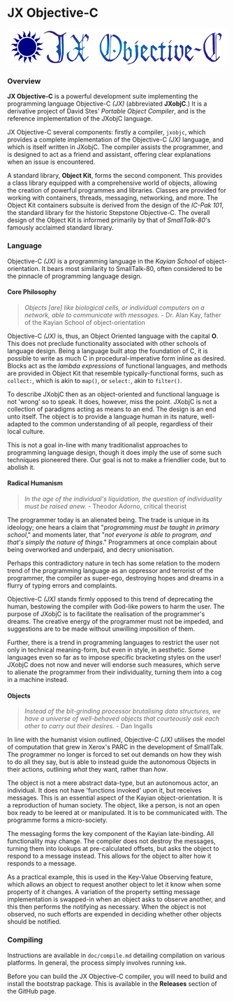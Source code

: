 # JX Objective-C #

![JX Objective-C Logo](doc/nlogotyp.png)

### Overview ###

**JX Objective-C** is a powerful development suite implementing the programming
language Objective-C *(JX)* (abbreviated **JXobjC**.) It is a derivative
project of David Stes' *Portable Object Compiler*, and is the reference
implementation of the JXobjC language.

JX Objective-C several components: firstly a compiler, `jxobjc`, which provides
a complete implementation of the Objective-C *(JX)* language, and which is
itself written in JXobjC. The compiler assists the programmer, and is designed
to act as a friend and assistant, offering clear explanations when an issue
is encountered.

A standard library, **Object Kit**, forms the second component. This provides
a class library equipped with a comprehensive world of objects, allowing the
creation of powerful programmes and libraries. Classes are provided for working
with containers, threads, messaging, networking, and more.
The Object Kit containers subsuite is derived from the design of the
*IC-Pak 101*, the standard library for the historic Stepstone Objective-C. The
overall design of the Object Kit is informed primarily by that of
*SmallTalk-80*'s famously acclaimed standard library.

### Language ###

Objective-C *(JX)* is a programming language in the *Kayian School* of
object-orientation. It bears most similarity to SmallTalk-80, often considered
to be the pinnacle of programming language design.

#### Core Philosophy ####

> *Objects [are] like biological cells, or individual computers on a network,
able to communicate with messages.* - Dr. Alan Kay, father of the Kayian School
of object-orientation

Objective-C *(JX)* is, thus, an Object Oriented language with the capital
**O**. This does not preclude functionality associated with other schools of
language design. Being a language built atop the foundation of C, it is
possible to write as much C in procedural-imperative form inline as desired.
Blocks act as the *lambda expressions* of functional languages, and methods
are provided in Object Kit that resemble typically-functional forms, such as
`collect:`, which is akin to `map()`, or `select:`, akin to `filter()`.

To describe JXobjC then as an object-oriented and functional language is not
'wrong' so to speak. It does, however, miss the point. JXobjC is not a
collection of paradigms acting as means to an end. The design is an end unto
itself. The object is to provide a language human in its nature, well-adapted
to the common understanding of all people, regardless of their local culture.

This is not a goal in-line with many traditionalist approaches to programming
language design, though it does imply the use of some such techniques pioneered
there. Our goal is not to make a friendlier code, but to abolish it.

#### Radical Humanism ####

> *In the age of the individual's liquidation, the question of individuality
must be raised anew.* - Theodor Adorno, critical theorist

The programmer today is an alienated being. The trade is unique in its
ideology; one hears a claim that "*programming must be taught in primary
school*," and moments later, that "*not everyone is able to program, and that's
simply the nature of things*." Programmers at once complain about being
overworked and underpaid, and decry unionisation.

Perhaps this contradictory nature in tech has some relation to the modern trend
of the programming language as an oppressor and terrorist of the programmer,
the compiler as super-ego, destroying hopes and dreams in a flurry of typing
errors and complaints.

Objective-C *(JX)* stands firmly opposed to this trend of deprecating the
human, bestowing the compiler with God-like powers to harm the user. The
purpose of JXobjC is to facilitate the realisation of the programmer's dreams.
The creative energy of the programmer must not be impeded, and suggestions are
to be made without unwilling imposition of them.

Further, there is a trend in programming languages to restrict the user not
only in technical meaning-form, but even in style, in aesthetic. Some languages
even so far as to impose specific bracketing styles on the user! JXobjC does
not now and never will endorse such measures, which serve to alienate the
programmer from their individuality, turning them into a cog in a machine
instead.

#### Objects ####

> *Instead of the bit-grinding processor brutalising data structures, we have
a universe of well-behaved objects that courteously ask each other to carry out
their desires.* - Dan Ingalls

In line with the humanist vision outlined, Objective-C *(JX)* utilises the model
of computation that grew in Xerox's PARC in the development of SmallTalk. The
programmer no longer is forced to set out demands on how they wish to do all
they say, but is able to instead guide the autonomous Objects in their actions,
outlining *what* they want, rather than *how*.

The object is not a mere abstract data-type, but an autonomous actor, an
individual. It does not have 'functions invoked' upon it, but receives messages.
This is an essential aspect of the Kayian object-orientation. It is a
reproduction of human society. The object, like a person, is not an open box
ready to be leered at or manipulated. It is to be communicated with. The
programme forms a micro-society.

The messaging forms the key component of the Kayian late-binding. All
functionality may change. The compiler does not destroy the messages, turning
them into lookups at pre-calculated offsets, but asks the object to respond to a
message instead. This allows for the object to alter how it responds to a
message.

As a practical example, this is used in the Key-Value Observing feature, which
allows an object to request another object to let it know when some property of
it changes. A variation of the property setting message implementation is
swapped-in when an object asks to observe another, and this then performs the
notifying as necessary. When the object is not observed, no such efforts are
expended in deciding whether other objects should be notified.

### Compiling ###

Instructions are available in `doc/compile.md` detailing compilation on various
platforms. In general, the process simply involves running `kmk`.

Before you can build the JX Objective-C compiler, you will need to build and
install the bootstrap package. This is available in the **Releases** section of
the GitHub page.
